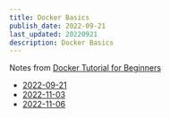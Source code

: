```yaml
---
title: Docker Basics
publish_date: 2022-09-21
last_updated: 20220921
description: Docker Basics
---
```


Notes from [ Docker Tutorial for Beginners](https://www.youtube.com/watch?v=zJ6WbK9zFpI)

- [2022-09-21](fleeting-notes/2022-09-21.md)
- [2022-11-03](fleeting-notes/2022-11-03.md)
- [2022-11-06](fleeting-notes/2022-11-06.md)
